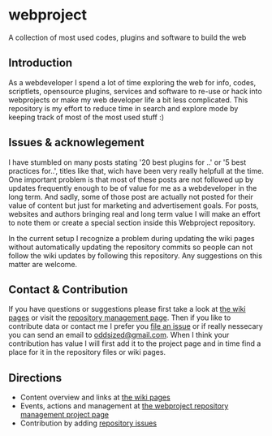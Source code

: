 # webproject
A collection of most used codes, plugins and software to build the web

## Introduction
As a webdeveloper I spend a lot of time exploring the web for info, codes, scriptlets, opensource plugins, services and software to re-use or hack into webprojects or make my web developer life a bit less complicated. This repository is my effort to reduce time in search and explore mode by keeping track of most of the most used stuff :) 

## Issues & acknowlegement
I have stumbled on many posts stating '20 best plugins for ..' or '5 best practices for..', titles like that, wich have been very really helpfull at the time. One important problem is that most of these posts are not followed up by updates frequently enough to be of value for me as a webdeveloper in the long term. And sadly, some of those post are actually not posted for their value of content but just for marketing and advertisement goals. For posts, websites and authors bringing real and long term value I will make an effort to note them or create a special section inside this Webproject repository.

In the current setup I recognize a problem during updating the wiki pages without automatically updating the repository commits so people can not follow the wiki updates by following this repository. Any suggestions on this matter are welcome.

## Contact & Contribution
If you have questions or suggestions please first take a look at [the wiki pages](https://github.com/oddsized/webproject/wiki) or visit the [repository management page](https://github.com/oddsized/webproject/projects/1). Then if you like to contribute data or contact me I prefer you [file an issue](https://github.com/oddsized/webproject/issues) or if really nessecary you can send an email to oddsized@gmail.com. When I think your contribution has value I will first add it to the project page and in time find a place for it in the repository files or wiki pages.

## Directions
* Content overview and links at [the wiki pages](https://github.com/oddsized/webproject/wiki) 
* Events, actions and management at [the webproject repository management project page](https://github.com/oddsized/webproject/projects/1)
* Contribution by adding [repository issues](https://github.com/oddsized/webproject/issues)
